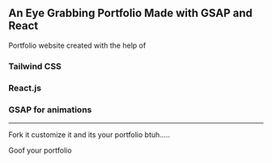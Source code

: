 ## An Eye Grabbing Portfolio Made with GSAP and React

Portfolio website created with the help of


### Tailwind CSS
### React.js
### GSAP for animations

--------------------------------------------------------

Fork it customize it and its your portfolio btuh.....

Goof your portfolio